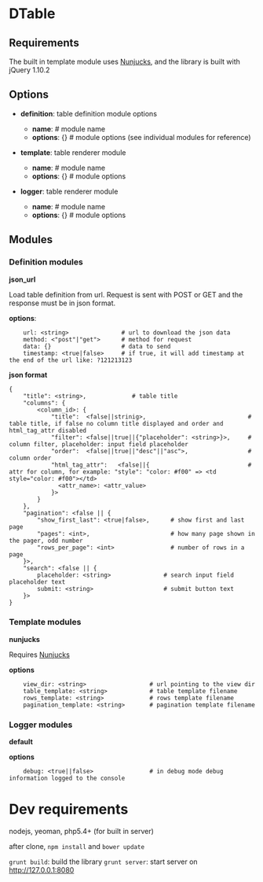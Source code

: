 DTable
======

Requirements
------------

The built in template module uses [Nunjucks](http://jlongster.github.io/nunjucks/), and the library is built with
jQuery 1.10.2

Options
-------

* **definition**: table definition module options

  * __name__: <string>          # module name
  * __options__: {}             # module options (see individual modules for reference)

* **template**: table renderer module
  * __name__: <string>          # module name
  * __options__: {}             # module options

* **logger**: table renderer module
  * __name__: <string>          # module name
  * __options__: {}             # module options

Modules
-------

### Definition modules

**json_url**

Load table definition from url. Request is sent with POST or GET and the response must be in json format.


  **options**:

```
    url: <string>               # url to download the json data
    method: <"post"|"get">      # method for request
    data: {}                    # data to send
    timestamp: <true|false>     # if true, it will add timestamp at the end of the url like: ?121213123
```

  **json format**

``` text
{
    "title": <string>,             # table title
    "columns": {
        <column_id>: {
            "title":  <false||strinig>,                             # table title, if false no column title displayed and order and html_tag_attr disabled
            "filter": <false||true||{"placeholder": <string>}>,     # column filter, placeholder: input field placeholder
            "order":  <false||true||"desc"||"asc">,                 # column order
            "html_tag_attr":   <false||{                            # attr for column, for example: "style": "color: #f00" => <td style="color: #f00"></td>
              <attr_name>: <attr_value>
            }>
        }
    },
    "pagination": <false || {
        "show_first_last": <true|false>,      # show first and last page
        "pages": <int>,                       # how many page shown in the pager, odd number
        "rows_per_page": <int>                # number of rows in a page
    }>,
    "search": <false || {
        placeholder: <string>               # search input field placeholder text
        submit: <string>                    # submit button text
    }>
}
```

### Template modules

**nunjucks**

Requires [Nunjucks](http://jlongster.github.io/nunjucks/)

   **options**
``` text
    view_dir: <string>                  # url pointing to the view dir
    table_template: <string>            # table template filename
    rows_template: <string>             # rows template filename
    pagination_template: <string>       # pagination template filename
```

### Logger modules

**default**

   **options**
``` text
    debug: <true||false>                # in debug mode debug information logged to the console
```

Dev requirements
================

nodejs, yeoman, php5.4+ (for built in server)

after clone, `npm install` and `bower update`

`grunt build`: build the library
`grunt server`: start server on http://127.0.0.1:8080

